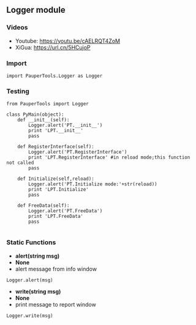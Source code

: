 ## Logger module

### Videos
* Youtube: https://youtu.be/cAELRQT4ZoM
* XiGua: https://url.cn/5HCujoP

### Import
```
import PauperTools.Logger as Logger
``` 

### Testing
```
from PauperTools import Logger

class PyMain(object):
    def __init__(self):
        Logger.alert('PT.__init__')
        print 'LPT.__init__'
        pass

    def RegisterInterface(self):
        Logger.alert('PT.RegisterInterface')
        print 'LPT.RegisterInterface' #in reload mode;this function not called
        pass
    
    def Initialize(self,reload):
        Logger.alert('PT.Initialize mode:'+str(reload))
        print 'LPT.Initialize'
        pass

    def FreeData(self):
        Logger.alert('PT.FreeData')
        print 'LPT.FreeData'
        pass


```
### Static Functions

* **alert(string msg)**
* **None**
* alert message from info window
```
Logger.alert(msg)
```


* **write(string msg)**
* **None**
* print message to report window

```
Logger.write(msg)
```


